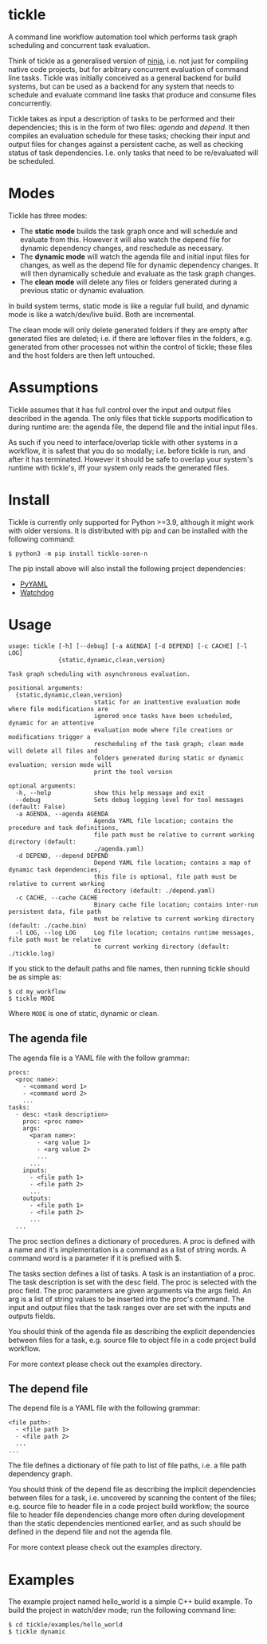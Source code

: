 # tickle
A command line workflow automation tool which performs task graph scheduling and concurrent task evaluation.

Think of tickle as a generalised version of [ninja](https://github.com/ninja-build/ninja), i.e. not just for compiling native code projects, but for arbitrary concurrent evaluation of command line tasks. Tickle was initially conceived as a general backend for build systems, but can be used as a backend for any system that needs to schedule and evaluate command line tasks that produce and consume files concurrently.

Tickle takes as input a description of tasks to be performed and their dependencies; this is in the form of two files: _agenda_ and _depend_. It then compiles an evaluation schedule for these tasks; checking their input and output files for changes against a persistent cache, as well as checking status of task dependencies. I.e. only tasks that need to be re/evaluated will be scheduled.

# Modes
Tickle has three modes:

- The __static mode__ builds the task graph once and will schedule and evaluate from this. However it will also watch the depend file for dynamic dependency changes, and reschedule as necessary.
- The __dynamic mode__ will watch the agenda file and initial input files for changes, as well as the depend file for dynamic dependency changes. It will then dynamically schedule and evaluate as the task graph changes.
- The __clean mode__ will delete any files or folders generated during a previous static or dynamic evaluation.

In build system terms, static mode is like a regular full build, and dynamic mode is like a watch/dev/live build. Both are incremental.

The clean mode will only delete generated folders if they are empty after generated files are deleted; i.e. if there are leftover files in the folders, e.g. generated from other processes not within the control of tickle; these files and the host folders are then left untouched.

# Assumptions
Tickle assumes that it has full control over the input and output files described in the agenda. The only files that tickle supports modification to during runtime are: the agenda file, the depend file and the initial input files.

As such if you need to interface/overlap tickle with other systems in a workflow, it is safest that you do so modally; i.e. before tickle is run, and after it has terminated. However it should be safe to overlap your system's runtime with tickle's, iff your system only reads the generated files.

# Install
Tickle is currently only supported for Python >=3.9, although it might work with older versions. It is distributed with pip and can be installed with the following command:
```
$ python3 -m pip install tickle-soren-n
```

The pip install above will also install the following project dependencies:

- [PyYAML](https://github.com/yaml/pyyaml)
- [Watchdog](https://github.com/gorakhargosh/watchdog)

# Usage
```
usage: tickle [-h] [--debug] [-a AGENDA] [-d DEPEND] [-c CACHE] [-l LOG]
              {static,dynamic,clean,version}

Task graph scheduling with asynchronous evaluation.

positional arguments:
  {static,dynamic,clean,version}
                        static for an inattentive evaluation mode where file modifications are
                        ignored once tasks have been scheduled, dynamic for an attentive
                        evaluation mode where file creations or modifications trigger a
                        rescheduling of the task graph; clean mode will delete all files and
                        folders generated during static or dynamic evaluation; version mode will
                        print the tool version

optional arguments:
  -h, --help            show this help message and exit
  --debug               Sets debug logging level for tool messages (default: False)
  -a AGENDA, --agenda AGENDA
                        Agenda YAML file location; contains the procedure and task definitions,
                        file path must be relative to current working directory (default:
                        ./agenda.yaml)
  -d DEPEND, --depend DEPEND
                        Depend YAML file location; contains a map of dynamic task dependencies,
                        this file is optional, file path must be relative to current working
                        directory (default: ./depend.yaml)
  -c CACHE, --cache CACHE
                        Binary cache file location; contains inter-run persistent data, file path
                        must be relative to current working directory (default: ./cache.bin)
  -l LOG, --log LOG     Log file location; contains runtime messages, file path must be relative
                        to current working directory (default: ./tickle.log)
```
If you stick to the default paths and file names, then running tickle should be as simple as:
```
$ cd my_workflow
$ tickle MODE
```
Where `MODE` is one of static, dynamic or clean.

## The agenda file
The agenda file is a YAML file with the follow grammar:
```
procs:
  <proc name>:
    - <command word 1>
    - <command word 2>
    ...
tasks:
  - desc: <task description>
    proc: <proc name>
    args:
      <param name>:
        - <arg value 1>
        - <arg value 2>
        ...
      ...
    inputs:
      - <file path 1>
      - <file path 2>
      ...
    outputs:
      - <file path 1>
      - <file path 2>
      ...
  ...
```
The proc section defines a dictionary of procedures.
A proc is defined with a name and it's implementation is a command as a list of string words.
A command word is a parameter if it is prefixed with $.

The tasks section defines a list of tasks.
A task is an instantiation of a proc.
The task description is set with the desc field.
The proc is selected with the proc field.
The proc parameters are given arguments via the args field.
An arg is a list of string values to be inserted into the proc's command.
The input and output files that the task ranges over are set with the inputs and outputs fields.

You should think of the agenda file as describing the explicit dependencies between files for a task, e.g. source file to object file in a code project build workflow.

For more context please check out the examples directory.

## The depend file
The depend file is a YAML file with the following grammar:
```
<file path>:
  - <file path 1>
  - <file path 2>
  ...
...
```
The file defines a dictionary of file path to list of file paths, i.e. a file path dependency graph.

You should think of the depend file as describing the implicit dependencies between files for a task, i.e. uncovered by scanning the content of the files; e.g. source file to header file in a code project build workflow; the source file to header file dependencies change more often during development than the static dependencies mentioned earlier, and as such should be defined in the depend file and not the agenda file.

For more context please check out the examples directory.

# Examples
The example project named hello_world is a simple C++ build example. To build the project in watch/dev mode; run the following command line:
```
$ cd tickle/examples/hello_world
$ tickle dynamic
```
